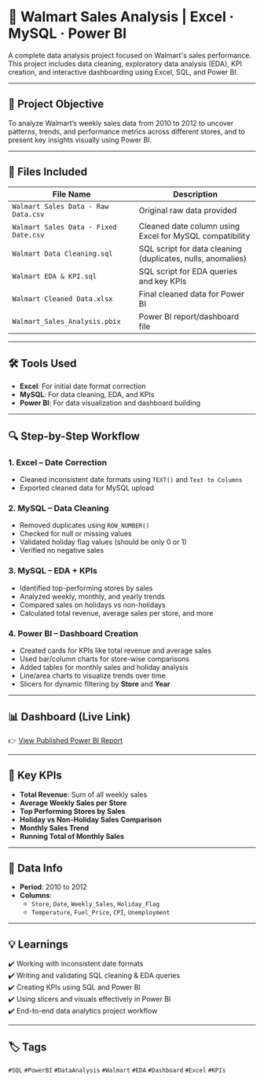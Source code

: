 # 🛒 Walmart Sales Analysis | Excel · MySQL · Power BI

A complete data analysis project focused on Walmart's sales performance. This project includes data cleaning, exploratory data analysis (EDA), KPI creation, and interactive dashboarding using Excel, SQL, and Power BI.

---

## 📌 Project Objective

To analyze Walmart’s weekly sales data from 2010 to 2012 to uncover patterns, trends, and performance metrics across different stores, and to present key insights visually using Power BI.

---

## 📁 Files Included

| File Name                                   | Description                                                             |
|--------------------------------------------|-------------------------------------------------------------------------|
| `Walmart Sales Data - Raw Data.csv`        | Original raw data provided                                              |
| `Walmart Sales Data - Fixed Date.csv`      | Cleaned date column using Excel for MySQL compatibility                |
| `Walmart Data Cleaning.sql`                | SQL script for data cleaning (duplicates, nulls, anomalies)            |
| `Walmart EDA & KPI.sql`                    | SQL script for EDA queries and key KPIs                                |
| `Walmart Cleaned Data.xlsx`                | Final cleaned data for Power BI                                        |
| `Walmart_Sales_Analysis.pbix`              | Power BI report/dashboard file                                         |

---

## 🛠 Tools Used

- **Excel**: For initial date format correction
- **MySQL**: For data cleaning, EDA, and KPIs
- **Power BI**: For data visualization and dashboard building

---

## 🔍 Step-by-Step Workflow

### 1. **Excel – Date Correction**
- Cleaned inconsistent date formats using `TEXT()` and `Text to Columns`
- Exported cleaned data for MySQL upload

### 2. **MySQL – Data Cleaning**
- Removed duplicates using `ROW_NUMBER()`
- Checked for null or missing values
- Validated holiday flag values (should be only 0 or 1)
- Verified no negative sales

### 3. **MySQL – EDA + KPIs**
- Identified top-performing stores by sales
- Analyzed weekly, monthly, and yearly trends
- Compared sales on holidays vs non-holidays
- Calculated total revenue, average sales per store, and more

### 4. **Power BI – Dashboard Creation**
- Created cards for KPIs like total revenue and average sales
- Used bar/column charts for store-wise comparisons
- Added tables for monthly sales and holiday analysis
- Line/area charts to visualize trends over time
- Slicers for dynamic filtering by **Store** and **Year**

---

## 📊 Dashboard (Live Link)

👉 [View Published Power BI Report](https://app.powerbi.com/groups/me/reports/cbb71839-81f3-4df9-827c-d602cf9e150e/b2596ffc445b440b7249?experience=power-bi)

---

## 📌 Key KPIs

- **Total Revenue**: Sum of all weekly sales
- **Average Weekly Sales per Store**
- **Top Performing Stores by Sales**
- **Holiday vs Non-Holiday Sales Comparison**
- **Monthly Sales Trend**
- **Running Total of Monthly Sales**

---

## 📅 Data Info

- **Period**: 2010 to 2012
- **Columns**:
  - `Store`, `Date`, `Weekly_Sales`, `Holiday_Flag`
  - `Temperature`, `Fuel_Price`, `CPI`, `Unemployment`

---

## 💡 Learnings

✔️ Working with inconsistent date formats  
✔️ Writing and validating SQL cleaning & EDA queries  
✔️ Creating KPIs using SQL and Power BI  
✔️ Using slicers and visuals effectively in Power BI  
✔️ End-to-end data analytics project workflow

---

## 🏷 Tags

`#SQL` `#PowerBI` `#DataAnalysis` `#Walmart` `#EDA` `#Dashboard` `#Excel` `#KPIs`
